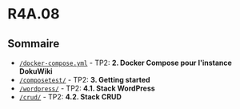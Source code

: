 # R4A.08

## Sommaire

- [`/docker-compose.yml`](/docker-compose.yml) - TP2: **2. Docker Compose pour l'instance DokuWiki**
- [`/composetest/`](/composetest/) - TP2: **3. Getting started**
- [`/wordpress/`](/wordpress/) - TP2: **4.1. Stack WordPress**
- [`/crud/`](/crud/) - TP2: **4.2. Stack CRUD**
